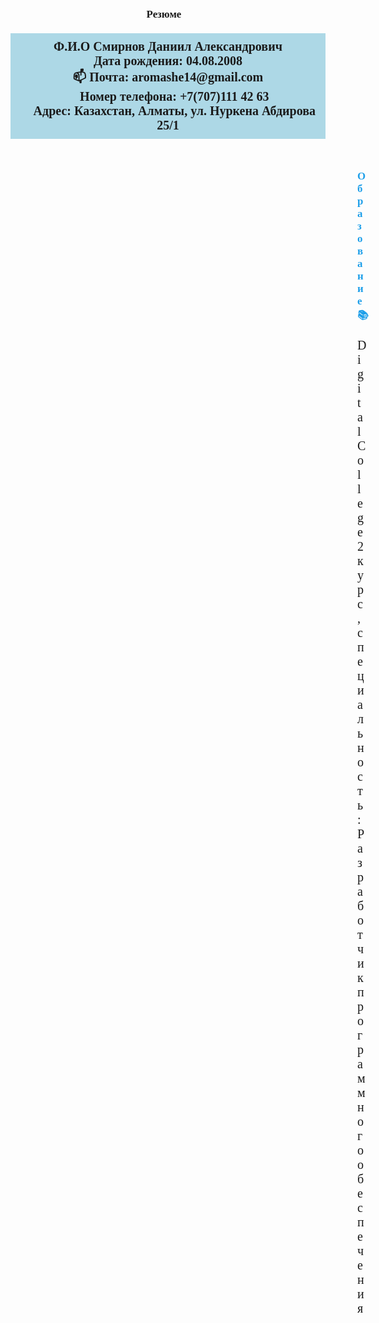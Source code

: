 <!DOCTYPE html>
<html lang="ru">
<head>
  <meta charset="utf-8">
  <meta name="viewport" content="width=device-width, initial-scale=1">
  <title>Резюме</title>
  <style>
.shrift {
  font-family: 'Georgia', serif;
  font-size: 1.2em;
}
</style>
</head>
<body>
  <h1 class="shrift" style="text-align: center;">Резюме📝</h1>

  <p class="shrift" style="text-align: center; font-size: 20px; background-color: lightblue; padding: 10px;">
    <strong>Ф.И.О Смирнов Даниил Александрович<br>Дата рождения: 04.08.2008<br>📫 Почта: aromashe14@gmail.com<br>📱 Номер телефона: +7(707)111 42 63<br>📍 Адрес: Казахстан, Алматы, ул. Нуркена Абдирова 25/1</strong>
  </p>

  <section style="margin-left: 555px; margin-top: 50px;">
    <h2 class="shrift" style="color:rgb(30, 159, 233);">Образование📚</h2>
    <p class="shrift" style="font-size: 20px;">Digital College<br>2 курс, специальность: Разработчик программного обеспечения</p>

    <h2 class="shrift" style="color:rgb(30, 159, 233);">Обо мне📋</h2>
    <p class="shrift" style="font-size: 20px;">Студент Digital College по специальности разработчик программного обеспечения<br>Имею стаж работы за компьютером и программированием 3 года, знаю языки программирования Python и HTML,<br>Стремлюсь пройти учебную практику чтобы приобрести новые навыки и знания для расширения опыта в сфере программирования</p>

    <h2 class="shrift" style="color:rgb(30, 159, 233);">Навыки💻</h2>
    <p class="shrift" style="font-size: 20px;">• Знание языков программирования Python и HTML<br>• Уверенно работаю с компьютером<br>• Ответственный, быстро обучаюсь, легко нахожу общий язык с людьми</p>
  </section>
</body>
</html>
